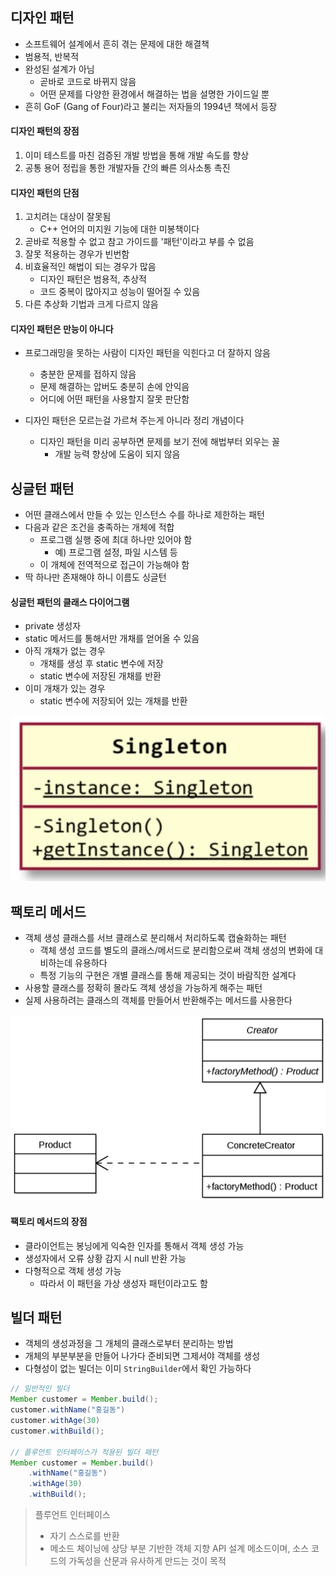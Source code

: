 ## 디자인 패턴

- 소프트웨어 설계에서 흔히 겪는 문제에 대한 해결책
- 범용적, 반복적
- 완성된 설계가 아님
  - 곧바로 코드로 바뀌지 않음
  - 어떤 문제를 다양한 환경에서 해결하는 법을 설명한 가이드일 뿐
- 흔히 GoF (Gang of Four)라고 불리는 저자들의 1994년 책에서 등장

#### 디자인 패턴의 장점

1. 이미 테스트를 마친 검증된 개발 방법을 통해 개발 속도를 향상
2. 공통 용어 정립을 통한 개발자들 간의 빠른 의사소통 촉진

#### 디자인 패턴의 단점

1. 고치려는 대상이 잘못됨
   - C++ 언어의 미지원 기능에 대한 미봉책이다
2. 곧바로 적용할 수 없고 참고 가이드를 '패턴'이라고 부를 수 없음
3. 잘못 적용하는 경우가 빈번함
4. 비효율적인 해법이 되는 경우가 많음
   - 디자인 패턴은 범용적, 추상적
   - 코드 중복이 많아지고 성능이 떨어질 수 있음
5. 다른 추상화 기법과 크게 다르지 않음

#### 디자인 패턴은 만능이 아니다

- 프로그래밍을 못하는 사람이 디자인 패턴을 익힌다고 더 잘하지 않음
  - 충분한 문제를 접하지 않음
  - 문제 해결하는 압버도 충분히 손에 안익음
  - 어디에 어떤 패턴을 사용할지 잘못 판단함

- 디자인 패턴은 모르는걸 가르쳐 주는게 아니라 정리 개념이다
  - 디자인 패턴을 미리 공부하면 문제를 보기 전에 해법부터 외우는 꼴
    - 개발 능력 향상에 도움이 되지 않음



## 싱글턴 패턴

- 어떤 클래스에서 만들 수 있는 인스턴스 수를 하나로 제한하는 패턴
- 다음과 같은 조건을 충족하는 개체에 적합
  - 프로그램 실행 중에 최대 하나만 있어야 함
    - 예) 프로그램 설정, 파일 시스템 등
  - 이 개체에 전역적으로 접근이 가능해야 함
- 딱 하나만 존재해야 하니 이름도 싱글턴

#### 싱글턴 패턴의 클래스 다이어그램

- private 생성자
- static 메서드를 통해서만 개채를 얻어올 수 있음
- 아직 개채가 없는 경우
  - 개채를 생성 후 static 변수에 저장
  - static 변수에 저장된 개채를 반환
- 이미 개채가 있는 경우
  - static 변수에 저장되어 있는 개채를 반환

![singleton](./images/05_2.png)



## 팩토리 메서드

- 객체 생성 클래스를 서브 클래스로 분리해서 처리하도록 캡슐화하는 패턴
  - 객체 생성 코드를 별도의 클래스/메서드로 분리함으로써 객체 생성의 변화에 대비하는데 유용하다
  - 특정 기능의 구현은 개별 클래스를 통해 제공되는 것이 바람직한 설계다
- 사용할 클래스를 정확히 몰라도 객체 생성을 가능하게 해주는 패턴
- 실제 사용하려는 클래스의 객체를 만들어서 반환해주는 메서드를 사용한다

![팩토리 메서드](./images/09_1.png)

#### 팩토리 메서드의 장점

- 클라이언트는 봉닝에게 익숙한 인자를 통해서 객체 생성 가능
- 생성자에서 오류 상황 감지 시 null 반환 가능
- 다형적으로 객체 생성 가능
  - 따라서 이 패턴을 가상 생성자 패턴이라고도 함





## 빌더 패턴

- 객체의 생성과정을 그 개체의 클래스로부터 분리하는 방법
- 개체의 부분부분을 만들어 나가다 준비되면 그제서야 객체를 생성
- 다형성이 없는 빌더는 이미 `StringBuilder`에서 확인 가능하다

```java
// 일반적인 빌더 
Member customer = Member.build();
customer.withName("홍길동")
customer.withAge(30)
customer.withBuild();

// 플루언트 인터페이스가 적용된 빌더 패턴
Member customer = Member.build()
    .withName("홍길동")
    .withAge(30)
    .withBuild();
```

> 플루언트 인터페이스
>
> - 자기 스스로를 반환
> - 메소드 체이닝에 상당 부분 기반한 객체 지향 API 설계 메소드이며, 소스 코드의 가독성을 산문과 유사하게 만드는 것이 목적


